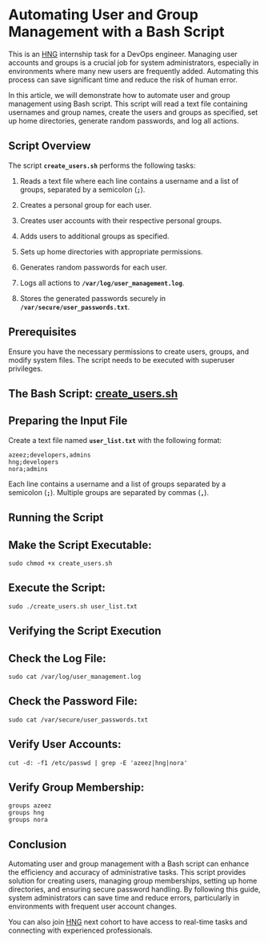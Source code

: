 # Automating User and Group Management with a Bash Script

This is an [HNG](https://hng.tech/internship) internship task for a DevOps engineer. Managing user accounts and groups is a crucial job for system administrators, especially in environments where many new users are frequently added. Automating this process can save significant time and reduce the risk of human error. 

In this article, we will demonstrate how to automate user and group management using Bash script. This script will read a text file containing usernames and group names, create the users and groups as specified, set up home directories, generate random passwords, and log all actions.

## Script Overview

The script **`create_users.sh`** performs the following tasks:

1. Reads a text file where each line contains a username and a list of groups, separated by a semicolon (**`;`**).

2. Creates a personal group for each user.

3. Creates user accounts with their respective personal groups.

4. Adds users to additional groups as specified.

5. Sets up home directories with appropriate permissions.

6. Generates random passwords for each user.

7. Logs all actions to **`/var/log/user_management.log`**.

8. Stores the generated passwords securely in **`/var/secure/user_passwords.txt`**.


## Prerequisites

Ensure you have the necessary permissions to create users, groups, and modify system files. The script needs to be executed with superuser privileges.

## The Bash Script: [create_users.sh](https://github.com/Hayzedak/HNG1/blob/main/create_users.sh)

## Preparing the Input File

Create a text file named **`user_list.txt`** with the following format:

```
azeez;developers,admins
hng;developers
nora;admins
```

Each line contains a username and a list of groups separated by a semicolon (**`;`**). Multiple groups are separated by commas (**`,`**).

## Running the Script

## Make the Script Executable:

`sudo chmod +x create_users.sh`

## Execute the Script:

`sudo ./create_users.sh user_list.txt`

## Verifying the Script Execution

## Check the Log File:

`sudo cat /var/log/user_management.log`

## Check the Password File:

`sudo cat /var/secure/user_passwords.txt`

## Verify User Accounts:

`cut -d: -f1 /etc/passwd | grep -E 'azeez|hng|nora'`

## Verify Group Membership:

```
groups azeez
groups hng
groups nora
```

## Conclusion

Automating user and group management with a Bash script can enhance the efficiency and accuracy of administrative tasks. This script provides solution for creating users, managing group memberships, setting up home directories, and ensuring secure password handling. By following this guide, system administrators can save time and reduce errors, particularly in environments with frequent user account changes.

You can also join [HNG](https://hng.tech/premium) next cohort to have access to real-time tasks and connecting with experienced professionals.